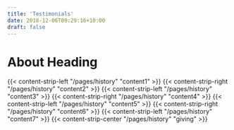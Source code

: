```yaml
---
title: 'Testimonials'
date: 2018-12-06T09:29:16+10:00
draft: false
---
```


# About Heading

{{< content-strip-left "/pages/history" "content1" >}}
{{< content-strip-right "/pages/history" "content2" >}}
{{< content-strip-left "/pages/history" "content3" >}}
{{< content-strip-right "/pages/history" "content4" >}}
{{< content-strip-left "/pages/history" "content5" >}}
{{< content-strip-right "/pages/history" "content6" >}}
{{< content-strip-left "/pages/history" "content7" >}}
{{< content-strip-center "/pages/history" "giving" >}}
